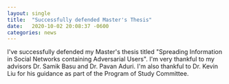 ```yaml
---
layout: single
title:  "Successfully defended Master's Thesis"
date:   2020-10-02 20:08:37 -0600
categories: news
---
```

I've successfully defended my Master's thesis titled "Spreading Information in Social Networks containing Adversarial Users". 
I'm very thankful to my advisors Dr. Samik Basu and Dr. Pavan Aduri. I'm also thankful to Dr. Kevin Liu for his guidance as part of the Program of Study Committee. 

